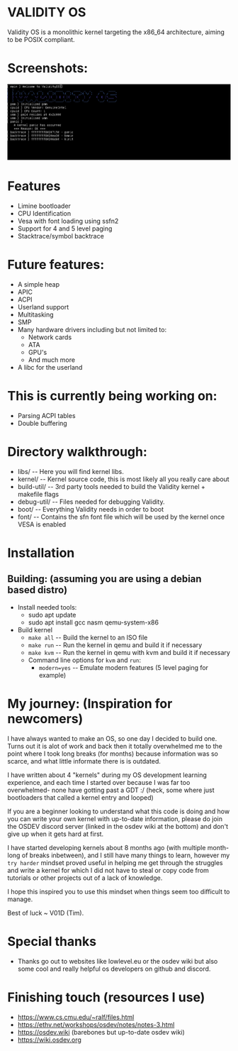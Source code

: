 # VALIDITY OS
Validity OS is a monolithic kernel targeting the x86_64 architecture, aiming to be POSIX compliant.

# Screenshots:
<img src="screenshot/1.png">

# Features
- Limine bootloader
- CPU Identification
- Vesa with font loading using ssfn2
- Support for 4 and 5 level paging
- Stacktrace/symbol backtrace

# Future features:
- A simple heap
- APIC
- ACPI
- Userland support
- Multitasking
- SMP
- Many hardware drivers including but not limited to:
	- Network cards
	- ATA
	- GPU's
	- And much more
- A libc for the userland

# This is currently being working on:
- Parsing ACPI tables
- Double buffering

# Directory walkthrough:
- libs/   	  --  Here you will find kernel libs.
- kernel/ 	  --  Kernel source code, this is most likely all you really care about
- build-util/ --  3rd party tools needed to build the Validity kernel + makefile flags
- debug-util/ --  Files needed for debugging Validity.
- boot/		  --  Everything Validity needs in order to boot 
- font/		  --  Contains the sfn font file which will be used by the kernel once VESA is enabled

# Installation
## Building: (assuming you are using a debian based distro)
- Install needed tools:
	- sudo apt update
	- sudo apt install gcc nasm qemu-system-x86
- Build kernel
	- `make all` -- Build the kernel to an ISO file
	- `make run` -- Run the kernel in qemu and build it if necessary
	- `make kvm` -- Run the kernel in qemu with kvm and build it if necessary
	- Command line options for `kvm` and `run`:
		- `modern=yes` -- Emulate modern features (5 level paging for example)


# My journey: (Inspiration for newcomers)
I have always wanted to make an OS, so one day I decided to build one.
Turns out it is alot of work and back then it totally overwhelmed me to the point where I took long breaks (for months) because information was so scarce, and what little informate there is is outdated.

I have written about 4 "kernels" during my OS development learning experience, and each time I started over because I was far too overwhelmed- none have gotting past a GDT :/   (heck, some where just bootloaders that called a kernel entry and looped)

If you are a beginner looking to understand what this code is doing and how you can write your own kernel with up-to-date information, please do join the OSDEV discord server (linked in the osdev wiki at the bottom) and don't give up when it gets hard at first.

I have started developing kernels about 8 months ago (with multiple month-long of breaks inbetween), and I still have many things to learn, however my `try harder` mindset proved useful in helping me get through the struggles and write a kernel for which I did not have to steal or copy code from tutorials or other projects out of a lack of knowledge.

I hope this inspired you to use this mindset when things seem too difficult to manage.

Best of luck ~ V01D (Tim).

# Special thanks
- Thanks go out to websites like lowlevel.eu or the osdev wiki but also some cool and really helpful os developers on github and discord.

# Finishing touch (resources I use)
* https://www.cs.cmu.edu/~ralf/files.html
* https://ethv.net/workshops/osdev/notes/notes-3.html
* https://osdev.wiki  (barebones but up-to-date osdev wiki)
* https://wiki.osdev.org
